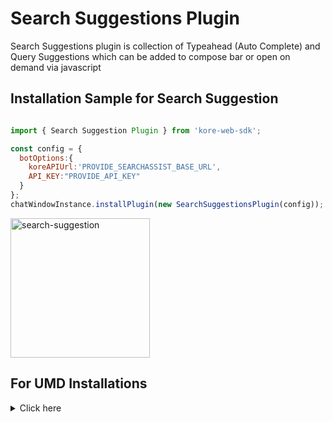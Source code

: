 # Search Suggestions Plugin
Search Suggestions plugin is collection of Typeahead (Auto Complete) and Query Suggestions which can be added to compose bar or open on demand via javascript

## Installation Sample for Search Suggestion


```js

import { Search Suggestion Plugin } from 'kore-web-sdk';

const config = {
  botOptions:{
  	koreAPIUrl:'PROVIDE_SEARCHASSIST_BASE_URL',
    API_KEY:"PROVIDE_API_KEY"
  }
};
chatWindowInstance.installPlugin(new SearchSuggestionsPlugin(config));

```
<img width="223" alt="search-suggestion" src="https://koregeneric.s3.amazonaws.com/SearchAssist_UI_Img/sdk2.0_doc_templates/suggetionPlugin.PNG">


## For UMD Installations
<details>

 <summary>Click here</summary>
	<br>
 
1. Include search-suggestions-umd.js in index.html

```js
<script  src="PATH_TO_FILE/search-suggestions-umd.js"></script>

```
2. Get plugin reference

```js
var SearchSuggestionsPlugin = SearchSuggestionsPluginSDK.SearchSuggestionsPlugin;
```
3. Install plugin

```js

const config = {
  botOptions:{
     koreAPIUrl:'PROVIDE_SEARCHASSIST_BASE_URL',
   	 API_KEY:"PROVIDE_API_KEY"
  }
};
chatWindowInstance.installPlugin(new SearchSuggestionsPlugin(config))
```
	
</details>
